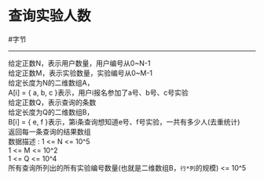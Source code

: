 # 查询实验人数
#字节 

---

给定正数N，表示用户数量，用户编号从0~N-1  
给定正数M，表示实验数量，实验编号从0~M-1  
给定长度为N的二维数组A，  
A[i] = { a, b, c }表示，用户i报名参加了a号、b号、c号实验  
给定正数Q，表示查询的条数  
给定长度为Q的二维数组B，  
B[i] = { e, f }表示，第i条查询想知道e号、f号实验，一共有多少人(去重统计)  
返回每一条查询的结果数组  
数据描述 : 1 <= N <= 10^5  
1 <= M <= 10^2  
1 <= Q <= 10^4  
所有查询所列出的所有实验编号数量(也就是二维数组B，`行*列`的规模) <= 10^5